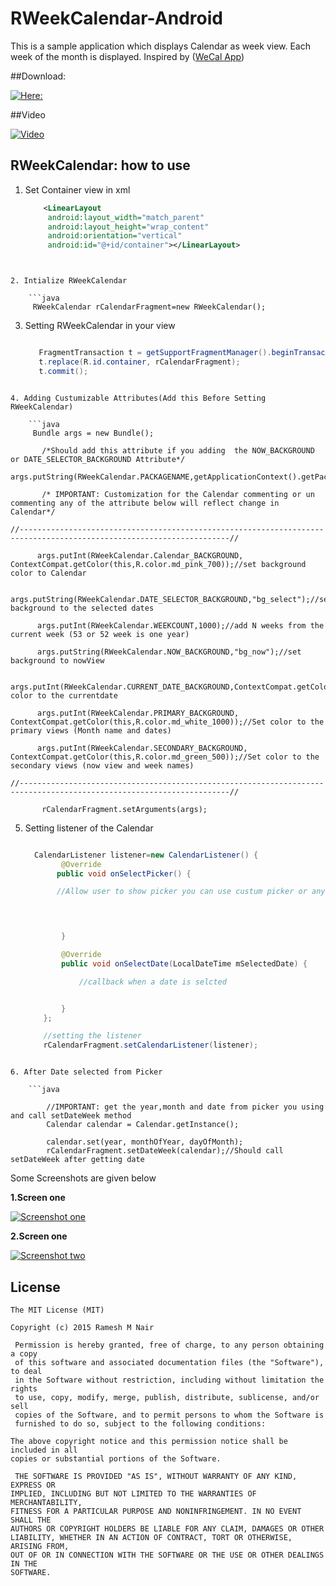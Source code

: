 RWeekCalendar-Android
=================

This is a sample application which displays Calendar as week view. Each week of the month is displayed. Inspired by ([WeCal App](https://play.google.com/store/apps/details?id=im.ecloud.ecalendar)) 


##Download: 

[![Here:](https://raw.githubusercontent.com/rameshvoltella/RWeekCalendar/master/Screens/playstore.png)](https://play.google.com/store/apps/details?id=com.ramzCalendar.sample)

##Video

[![Video](https://img.youtube.com/vi/gNlkxo7MfNs/0.jpg)](https://www.youtube.com/watch?v=gNlkxo7MfNs)

RWeekCalendar: how to use
------------------------

1. Set Container view in xml
  
   ```xml
       <LinearLayout
        android:layout_width="match_parent"
        android:layout_height="wrap_content"
        android:orientation="vertical"
        android:id="@+id/container"></LinearLayout>
```


2. Intialize RWeekCalendar
  
    ```java
     RWeekCalendar rCalendarFragment=new RWeekCalendar();
```
3. Setting RWeekCalendar in your view
  
    ```java

       FragmentTransaction t = getSupportFragmentManager().beginTransaction();
       t.replace(R.id.container, rCalendarFragment);
       t.commit();
```

4. Adding Custumizable Attributes(Add this Before Setting RWeekCalendar)
  
    ```java
     Bundle args = new Bundle();

       /*Should add this attribute if you adding  the NOW_BACKGROUND or DATE_SELECTOR_BACKGROUND Attribute*/
       args.putString(RWeekCalendar.PACKAGENAME,getApplicationContext().getPackageName());

       /* IMPORTANT: Customization for the Calendar commenting or un commenting any of the attribute below will reflect change in Calendar*/

//---------------------------------------------------------------------------------------------------------------------//

      args.putInt(RWeekCalendar.Calendar_BACKGROUND, ContextCompat.getColor(this,R.color.md_pink_700));//set background color to Calendar

      args.putString(RWeekCalendar.DATE_SELECTOR_BACKGROUND,"bg_select");//set background to the selected dates

      args.putInt(RWeekCalendar.WEEKCOUNT,1000);//add N weeks from the current week (53 or 52 week is one year)

      args.putString(RWeekCalendar.NOW_BACKGROUND,"bg_now");//set background to nowView

      args.putInt(RWeekCalendar.CURRENT_DATE_BACKGROUND,ContextCompat.getColor(this,R.color.md_black_1000));//set color to the currentdate

      args.putInt(RWeekCalendar.PRIMARY_BACKGROUND, ContextCompat.getColor(this,R.color.md_white_1000));//Set color to the primary views (Month name and dates)

      args.putInt(RWeekCalendar.SECONDARY_BACKGROUND, ContextCompat.getColor(this,R.color.md_green_500));//Set color to the secondary views (now view and week names)

//---------------------------------------------------------------------------------------------------------------------//

       rCalendarFragment.setArguments(args);
```				

5. Setting listener of the Calendar
  
    ```java

      CalendarListener listener=new CalendarListener() {
            @Override
           public void onSelectPicker() {

           //Allow user to show picker you can use custum picker or any othe picker library

         


            }

            @Override
            public void onSelectDate(LocalDateTime mSelectedDate) {

                //callback when a date is selcted


            }
        };

        //setting the listener
        rCalendarFragment.setCalendarListener(listener);
```

6. After Date selected from Picker
  
    ```java

        //IMPORTANT: get the year,month and date from picker you using and call setDateWeek method
        Calendar calendar = Calendar.getInstance();

        calendar.set(year, monthOfYear, dayOfMonth);
        rCalendarFragment.setDateWeek(calendar);//Should call setDateWeek after getting date
```
				

    
   
Some Screenshots are given below
<p><b>1.Screen one </b></p>
<p><a href="https://raw.githubusercontent.com/rameshvoltella/RWeekCalendar/master/Screens/s1.png" target="_blank"><img src="https://raw.githubusercontent.com/rameshvoltella/RWeekCalendar/master/Screens/s1.png" alt="Screenshot one" style="max-width:100%;"></a></p>

<p><b>2.Screen one </b></p>
<p><a href="https://raw.githubusercontent.com/rameshvoltella/RWeekCalendar/master/Screens/s2.png" target="_blank"><img src="https://raw.githubusercontent.com/rameshvoltella/RWeekCalendar/master/Screens/s2.png" alt="Screenshot two" style="max-width:100%;"></a></p>




## License

    The MIT License (MIT)

    Copyright (c) 2015 Ramesh M Nair
 
     Permission is hereby granted, free of charge, to any person obtaining a copy
     of this software and associated documentation files (the "Software"), to deal
     in the Software without restriction, including without limitation the rights
     to use, copy, modify, merge, publish, distribute, sublicense, and/or sell
     copies of the Software, and to permit persons to whom the Software is
     furnished to do so, subject to the following conditions:

    The above copyright notice and this permission notice shall be included in all
    copies or substantial portions of the Software.

     THE SOFTWARE IS PROVIDED "AS IS", WITHOUT WARRANTY OF ANY KIND, EXPRESS OR
    IMPLIED, INCLUDING BUT NOT LIMITED TO THE WARRANTIES OF MERCHANTABILITY,
    FITNESS FOR A PARTICULAR PURPOSE AND NONINFRINGEMENT. IN NO EVENT SHALL THE
    AUTHORS OR COPYRIGHT HOLDERS BE LIABLE FOR ANY CLAIM, DAMAGES OR OTHER
    LIABILITY, WHETHER IN AN ACTION OF CONTRACT, TORT OR OTHERWISE, ARISING FROM,
    OUT OF OR IN CONNECTION WITH THE SOFTWARE OR THE USE OR OTHER DEALINGS IN THE
    SOFTWARE.


 



